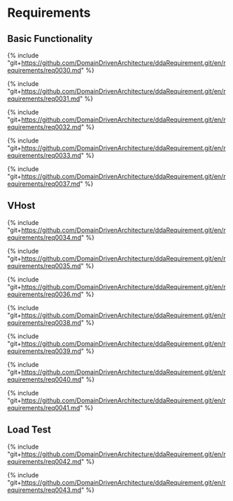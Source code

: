 
# Requirements	

## Basic Functionality

{% include "git+https://github.com/DomainDrivenArchitecture/ddaRequirement.git/en/requirements/req0030.md" %}

{% include "git+https://github.com/DomainDrivenArchitecture/ddaRequirement.git/en/requirements/req0031.md" %}

{% include "git+https://github.com/DomainDrivenArchitecture/ddaRequirement.git/en/requirements/req0032.md" %}

{% include "git+https://github.com/DomainDrivenArchitecture/ddaRequirement.git/en/requirements/req0033.md" %}

{% include "git+https://github.com/DomainDrivenArchitecture/ddaRequirement.git/en/requirements/req0037.md" %}


## VHost

{% include "git+https://github.com/DomainDrivenArchitecture/ddaRequirement.git/en/requirements/req0034.md" %}

{% include "git+https://github.com/DomainDrivenArchitecture/ddaRequirement.git/en/requirements/req0035.md" %}

{% include "git+https://github.com/DomainDrivenArchitecture/ddaRequirement.git/en/requirements/req0036.md" %}

{% include "git+https://github.com/DomainDrivenArchitecture/ddaRequirement.git/en/requirements/req0038.md" %}

{% include "git+https://github.com/DomainDrivenArchitecture/ddaRequirement.git/en/requirements/req0039.md" %}

{% include "git+https://github.com/DomainDrivenArchitecture/ddaRequirement.git/en/requirements/req0040.md" %}

{% include "git+https://github.com/DomainDrivenArchitecture/ddaRequirement.git/en/requirements/req0041.md" %}


## Load Test

{% include "git+https://github.com/DomainDrivenArchitecture/ddaRequirement.git/en/requirements/req0042.md" %}

{% include "git+https://github.com/DomainDrivenArchitecture/ddaRequirement.git/en/requirements/req0043.md" %}